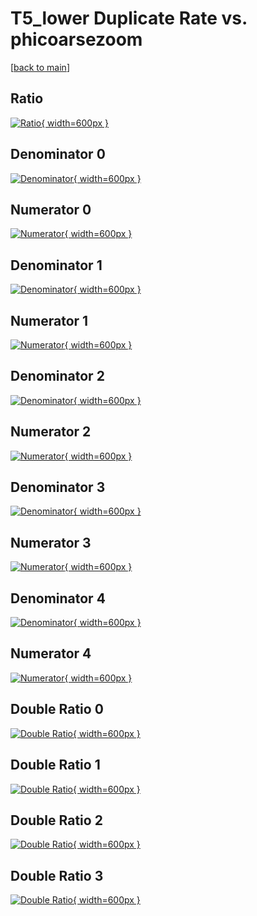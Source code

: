 # T5_lower Duplicate Rate vs. phicoarsezoom

[[back to main](./)]



## Ratio

[![Ratio](../mtv/var/T5_lower_duplrate_phicoarsezoom.png){ width=600px }](../mtv/var/T5_lower_duplrate_phicoarsezoom.pdf)

## Denominator 0

[![Denominator](../mtv/den/T5_lower_duplrate_phicoarsezoom_den0.png){ width=600px }](../mtv/den/T5_lower_duplrate_phicoarsezoom_den0.pdf)

## Numerator 0

[![Numerator](../mtv/num/T5_lower_duplrate_phicoarsezoom_num0.png){ width=600px }](../mtv/num/T5_lower_duplrate_phicoarsezoom_num0.pdf)

## Denominator 1

[![Denominator](../mtv/den/T5_lower_duplrate_phicoarsezoom_den1.png){ width=600px }](../mtv/den/T5_lower_duplrate_phicoarsezoom_den1.pdf)

## Numerator 1

[![Numerator](../mtv/num/T5_lower_duplrate_phicoarsezoom_num1.png){ width=600px }](../mtv/num/T5_lower_duplrate_phicoarsezoom_num1.pdf)

## Denominator 2

[![Denominator](../mtv/den/T5_lower_duplrate_phicoarsezoom_den2.png){ width=600px }](../mtv/den/T5_lower_duplrate_phicoarsezoom_den2.pdf)

## Numerator 2

[![Numerator](../mtv/num/T5_lower_duplrate_phicoarsezoom_num2.png){ width=600px }](../mtv/num/T5_lower_duplrate_phicoarsezoom_num2.pdf)

## Denominator 3

[![Denominator](../mtv/den/T5_lower_duplrate_phicoarsezoom_den3.png){ width=600px }](../mtv/den/T5_lower_duplrate_phicoarsezoom_den3.pdf)

## Numerator 3

[![Numerator](../mtv/num/T5_lower_duplrate_phicoarsezoom_num3.png){ width=600px }](../mtv/num/T5_lower_duplrate_phicoarsezoom_num3.pdf)

## Denominator 4

[![Denominator](../mtv/den/T5_lower_duplrate_phicoarsezoom_den4.png){ width=600px }](../mtv/den/T5_lower_duplrate_phicoarsezoom_den4.pdf)

## Numerator 4

[![Numerator](../mtv/num/T5_lower_duplrate_phicoarsezoom_num4.png){ width=600px }](../mtv/num/T5_lower_duplrate_phicoarsezoom_num4.pdf)

## Double Ratio 0

[![Double Ratio](../mtv/ratio/T5_lower_duplrate_phicoarsezoom_ratio0.png){ width=600px }](../mtv/ratio/T5_lower_duplrate_phicoarsezoom_ratio0.pdf)

## Double Ratio 1

[![Double Ratio](../mtv/ratio/T5_lower_duplrate_phicoarsezoom_ratio1.png){ width=600px }](../mtv/ratio/T5_lower_duplrate_phicoarsezoom_ratio1.pdf)

## Double Ratio 2

[![Double Ratio](../mtv/ratio/T5_lower_duplrate_phicoarsezoom_ratio2.png){ width=600px }](../mtv/ratio/T5_lower_duplrate_phicoarsezoom_ratio2.pdf)

## Double Ratio 3

[![Double Ratio](../mtv/ratio/T5_lower_duplrate_phicoarsezoom_ratio3.png){ width=600px }](../mtv/ratio/T5_lower_duplrate_phicoarsezoom_ratio3.pdf)

